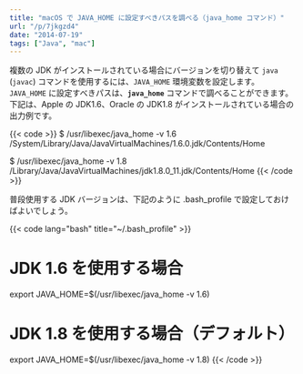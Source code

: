 ```yaml
---
title: "macOS で JAVA_HOME に設定すべきパスを調べる（java_home コマンド）"
url: "/p/7jkgzd4"
date: "2014-07-19"
tags: ["Java", "mac"]
---
```


複数の JDK がインストールされている場合にバージョンを切り替えて `java` (`javac`) コマンドを使用するには、`JAVA_HOME` 環境変数を設定します。
`JAVA_HOME` に設定すべきパスは、**`java_home`** コマンドで調べることができます。
下記は、Apple の JDK1.6、Oracle の JDK1.8 がインストールされている場合の出力例です。

{{< code >}}
$ /usr/libexec/java_home -v 1.6
/System/Library/Java/JavaVirtualMachines/1.6.0.jdk/Contents/Home

$ /usr/libexec/java_home -v 1.8
/Library/Java/JavaVirtualMachines/jdk1.8.0_11.jdk/Contents/Home
{{< /code >}}

普段使用する JDK バージョンは、下記のように .bash_profile で設定しておけばよいでしょう。

{{< code lang="bash" title="~/.bash_profile" >}}
# JDK 1.6 を使用する場合
export JAVA_HOME=$(/usr/libexec/java_home -v 1.6)

# JDK 1.8 を使用する場合（デフォルト）
export JAVA_HOME=$(/usr/libexec/java_home -v 1.8)
{{< /code >}}

